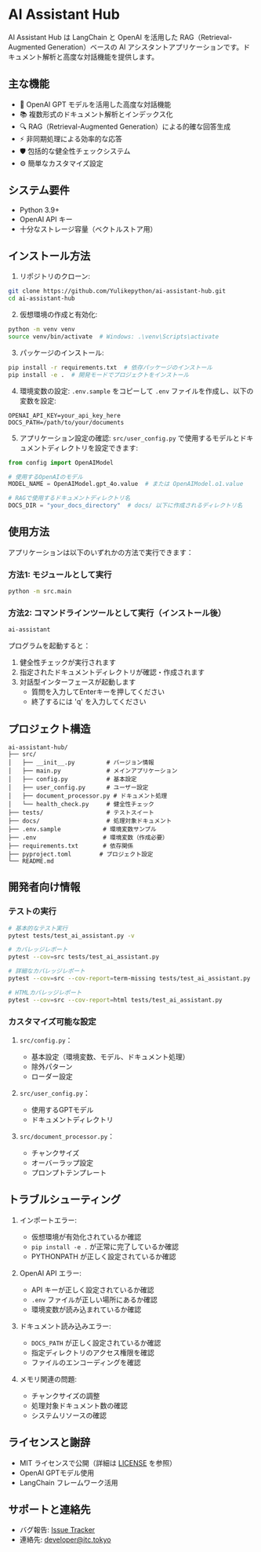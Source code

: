 # AI Assistant Hub

AI Assistant Hub は LangChain と OpenAI を活用した RAG（Retrieval-Augmented Generation）ベースの AI アシスタントアプリケーションです。ドキュメント解析と高度な対話機能を提供します。

## 主な機能

- 🤖 OpenAI GPT モデルを活用した高度な対話機能
- 📚 複数形式のドキュメント解析とインデックス化
- 🔍 RAG（Retrieval-Augmented Generation）による的確な回答生成
- ⚡ 非同期処理による効率的な応答
- 🛡️ 包括的な健全性チェックシステム
- ⚙️ 簡単なカスタマイズ設定

## システム要件

- Python 3.9+
- OpenAI API キー
- 十分なストレージ容量（ベクトルストア用）

## インストール方法

1. リポジトリのクローン:
```bash
git clone https://github.com/Yulikepython/ai-assistant-hub.git
cd ai-assistant-hub
```

2. 仮想環境の作成と有効化:
```bash
python -m venv venv
source venv/bin/activate  # Windows: .\venv\Scripts\activate
```

3. パッケージのインストール:
```bash
pip install -r requirements.txt  # 依存パッケージのインストール
pip install -e .  # 開発モードでプロジェクトをインストール
```

4. 環境変数の設定:
`.env.sample` をコピーして `.env` ファイルを作成し、以下の変数を設定:
```env
OPENAI_API_KEY=your_api_key_here
DOCS_PATH=/path/to/your/documents
```

5. アプリケーション設定の確認:
`src/user_config.py` で使用するモデルとドキュメントディレクトリを設定できます:
```python
from config import OpenAIModel

# 使用するOpenAIのモデル
MODEL_NAME = OpenAIModel.gpt_4o.value  # または OpenAIModel.o1.value

# RAGで使用するドキュメントディレクトリ名
DOCS_DIR = "your_docs_directory"  # docs/ 以下に作成されるディレクトリ名
```

## 使用方法

アプリケーションは以下のいずれかの方法で実行できます：

### 方法1: モジュールとして実行
```bash
python -m src.main
```

### 方法2: コマンドラインツールとして実行（インストール後）
```bash
ai-assistant
```

プログラムを起動すると：
1. 健全性チェックが実行されます
2. 指定されたドキュメントディレクトリが確認・作成されます
3. 対話型インターフェースが起動します
   - 質問を入力してEnterキーを押してください
   - 終了するには 'q' を入力してください

## プロジェクト構造

```
ai-assistant-hub/
├── src/
│   ├── __init__.py         # バージョン情報
│   ├── main.py             # メインアプリケーション
│   ├── config.py           # 基本設定
│   ├── user_config.py      # ユーザー設定
│   ├── document_processor.py # ドキュメント処理
│   └── health_check.py     # 健全性チェック
├── tests/                  # テストスイート
├── docs/                   # 処理対象ドキュメント
├── .env.sample            # 環境変数サンプル
├── .env                   # 環境変数（作成必要）
├── requirements.txt       # 依存関係
├── pyproject.toml        # プロジェクト設定
└── README.md
```

## 開発者向け情報

### テストの実行

```bash
# 基本的なテスト実行
pytest tests/test_ai_assistant.py -v

# カバレッジレポート
pytest --cov=src tests/test_ai_assistant.py

# 詳細なカバレッジレポート
pytest --cov=src --cov-report=term-missing tests/test_ai_assistant.py

# HTMLカバレッジレポート
pytest --cov=src --cov-report=html tests/test_ai_assistant.py
```

### カスタマイズ可能な設定

1. `src/config.py`：
   - 基本設定（環境変数、モデル、ドキュメント処理）
   - 除外パターン
   - ローダー設定

2. `src/user_config.py`：
   - 使用するGPTモデル
   - ドキュメントディレクトリ

3. `src/document_processor.py`：
   - チャンクサイズ
   - オーバーラップ設定
   - プロンプトテンプレート

## トラブルシューティング

1. インポートエラー:
   - 仮想環境が有効化されているか確認
   - `pip install -e .` が正常に完了しているか確認
   - PYTHONPATH が正しく設定されているか確認

2. OpenAI API エラー:
   - API キーが正しく設定されているか確認
   - `.env` ファイルが正しい場所にあるか確認
   - 環境変数が読み込まれているか確認

3. ドキュメント読み込みエラー:
   - `DOCS_PATH` が正しく設定されているか確認
   - 指定ディレクトリのアクセス権限を確認
   - ファイルのエンコーディングを確認

4. メモリ関連の問題:
   - チャンクサイズの調整
   - 処理対象ドキュメント数の確認
   - システムリソースの確認

## ライセンスと謝辞

- MIT ライセンスで公開（詳細は [LICENSE](LICENSE) を参照）
- OpenAI GPTモデル使用
- LangChain フレームワーク活用

## サポートと連絡先

- バグ報告: [Issue Tracker](https://github.com/Yulikepython/ai-assistant-hub/issues)
- 連絡先: developer@itc.tokyo